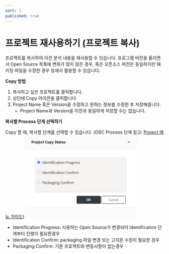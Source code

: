 ```yaml
---
sort: 1
published: true
---
```


# 프로젝트 재사용하기 (프로젝트 복사)
프로젝트를 복사하여 이전 분석 내용을 재사용할 수 있습니다.
프로그램 버전을 올리면서 Open Source 목록에 변화가 많지 않은 경우, 
혹은 오픈소스 버전은 동일하지만 패키징 파일을 수정한 경우 등에서 활용할 수 있습니다.

**Copy 방법**
1. 복사하고 싶은 프로젝트를 클릭합니다. 
2. 상단에 Copy 아이콘을 클릭합니다.
3. Project Name 혹은 Version을 수정하고 원하는 정보를 수정한 후 저장해줍니다.
   - Project Name과 Version을 이전과 동일하게 저장할 수는 없습니다.

**복사할 Process 단계 선택하기**

Copy 할 때, 복사할 단계를 선택할 수 있습니다. (OSC Process 단계 참고: [Project 메뉴 가이드](../../../menu/4_project.md))
![StatusPopup](../../images/project/copy_project/project_copy_status_popup.png)
- Identification Progress: 사용하는 Open Source가 변경되어 Identification 단계부터 진행이 필요한경우
- Identification Confirm: packaging 파일 변경 또는 고지문 수정이 필요한 경우
- Packaging Confirm: 기존 프로젝트와 변동사항이 없는경우
